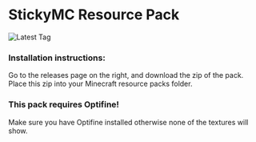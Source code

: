 # StickyMC Resource Pack
![Latest Tag](https://img.shields.io/github/v/tag/FeignedIgnorance/StickyMC-Resource-Pack?label=Latest%20Version)

### Installation instructions:
Go to the releases page on the right, and download the zip of the pack.
Place this zip into your Minecraft resource packs folder.

### This pack requires Optifine!
Make sure you have Optifine installed otherwise none of the textures will show.
